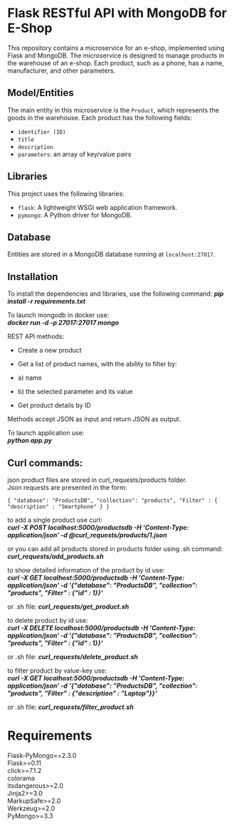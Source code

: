 # Flask RESTful API with MongoDB for E-Shop

This repository contains a microservice for an e-shop, implemented using Flask and MongoDB. The microservice is designed to manage products in the warehouse of an e-shop. Each product, such as a phone, has a name, manufacturer, and other parameters.

## Model/Entities

The main entity in this microservice is the `Product`, which represents the goods in the warehouse. Each product has the following fields:

- `identifier (ID)`
- `title`
- `description`
- `parameters`: an array of key/value pairs

## Libraries

This project uses the following libraries:

- `flask`: A lightweight WSGI web application framework.
- `pymongo`: A Python driver for MongoDB.

## Database

Entities are stored in a MongoDB database running at `localhost:27017`.

## Installation

To install the dependencies and libraries, use the following command:
***pip install -r requirements.txt*** <br />


To launch mongodb in docker use: <br />
***docker run -d -p 27017:27017 mongo*** <br />

REST API methods: <br />
- Create a new product <br />
- Get a list of product names, with the ability to filter by: <br />

- a) name <br />
- b) the selected parameter and its value <br />
- Get product details by ID <br />

Methods accept JSON as input and return JSON as output. <br />

To launch application use: <br /> 
***python app.py*** <br />

## Curl commands:

json product files are stored in curl_requests/products folder. <br />
Json requests are presented in the form: <br />

`{
    "database": "ProductsDB",
    "collection": "products",
    "Filter" : {
        "description" : "Smartphone"
    }
}`

to add a single product use curl: <br />
***curl -X POST localhost:5000/productsdb -H 'Content-Type: application/json' -d @curl_requests/products/1.json***

or you can add all products stored in products folder using .sh command: <br />
***curl_requests/add_products.sh*** <br />

to show detailed information of the product by id use: <br />
***curl -X GET localhost:5000/productsdb -H 'Content-Type: application/json' -d '{"database": "ProductsDB", "collection": "products", "Filter" : {"id" : 1}}'***

or .sh file:
***curl_requests/get_product.sh*** <br />

to delete product by id use: <br />
***curl -X DELETE localhost:5000/productsdb -H 'Content-Type: application/json' -d '{"database": "ProductsDB", "collection": "products", "Filter" : {"id" : 1}}'***

or .sh file:
***curl_requests/delete_product.sh*** <br />

to filter product by value-key use: <br />
***curl -X GET localhost:5000/productsdb -H 'Content-Type: application/json' -d '{"database": "ProductsDB", "collection": "products", "Filter" : {"description" : "Laptop"}}'***

or .sh file:
***curl_requests/filter_product.sh*** <br />

# **Requirements**

Flask-PyMongo==2.3.0 <br />
Flask>=0.11 <br />
click>=7.1.2 <br />
colorama <br />
itsdangerous>=2.0 <br />
Jinja2>=3.0 <br />
MarkupSafe>=2.0 <br />
Werkzeug>=2.0 <br />
PyMongo>=3.3 <br />

